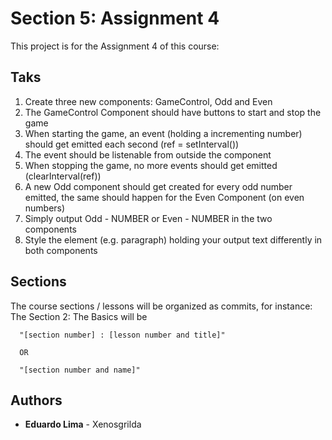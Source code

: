 # Section 5: Assignment 4

This project is for the Assignment 4 of this course:

## Taks
<ol>
  <li>Create three new components: GameControl, Odd and Even</li>
  <li>The GameControl Component should have buttons to start and stop the game</li>
  <li>When starting the game, an event (holding a incrementing number) should get emitted each second (ref = setInterval())</li>
  <li>The event should be listenable from outside the component</li>
  <li>When stopping the game, no more events should get emitted (clearInterval(ref))</li>
  <li>A new Odd component should get created for every odd number emitted, the same should happen for the Even Component (on even numbers)</li>
  <li>Simply output Odd - NUMBER or Even - NUMBER in the two components</li>
  <li>Style the element (e.g. paragraph) holding your output text differently in both components</li>
</ol>

## Sections

The course sections / lessons will be organized as commits, for instance:
The Section 2: The Basics will be
```
  "[section number] : [lesson number and title]"
  
  OR
  
  "[section number and name]"
```

## Authors

* **Eduardo Lima** - Xenosgrilda
